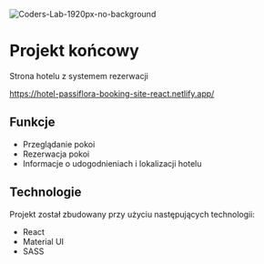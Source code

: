 ![Coders-Lab-1920px-no-background](https://user-images.githubusercontent.com/30623667/104709387-2b7ac180-571f-11eb-9b94-517aa6d501c9.png)

# Projekt końcowy 

Strona hotelu z systemem rezerwacji 

https://hotel-passiflora-booking-site-react.netlify.app/

## Funkcje

- Przeglądanie pokoi
- Rezerwacja pokoi
- Informacje o udogodnieniach i lokalizacji hotelu

## Technologie

Projekt został zbudowany przy użyciu następujących technologii:

- React
- Material UI
- SASS


